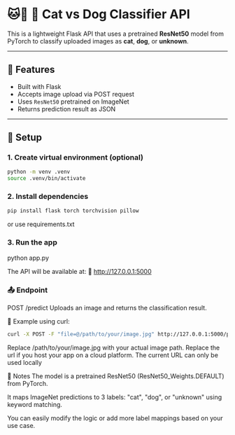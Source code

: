 # 🐱🐶 🐾 Cat vs Dog Classifier API

This is a lightweight Flask API that uses a pretrained **ResNet50** model from PyTorch to classify uploaded images as **cat**, **dog**, or **unknown**.

---

## 🔧 Features

- Built with Flask
- Accepts image upload via POST request
- Uses `ResNet50` pretrained on ImageNet
- Returns prediction result as JSON

---

## 🚀 Setup

### 1. Create virtual environment (optional)

```bash
python -m venv .venv
source .venv/bin/activate
```

### 2. Install dependencies
```bash
pip install flask torch torchvision pillow
```
or use requirements.txt

### 3. Run the app
python app.py

The API will be available at:
📍 http://127.0.0.1:5000


### 📤 Endpoint
POST /predict
Uploads an image and returns the classification result.

🔧 Example using curl:
```bash
curl -X POST -F "file=@/path/to/your/image.jpg" http://127.0.0.1:5000/predict
```
Replace /path/to/your/image.jpg with your actual image path.
Replace the url if you host your app on a cloud platform.
The current URL can only be used locally


📌 Notes
The model is a pretrained ResNet50 (ResNet50_Weights.DEFAULT) from PyTorch.

It maps ImageNet predictions to 3 labels: "cat", "dog", or "unknown" using keyword matching.

You can easily modify the logic or add more label mappings based on your use case.

